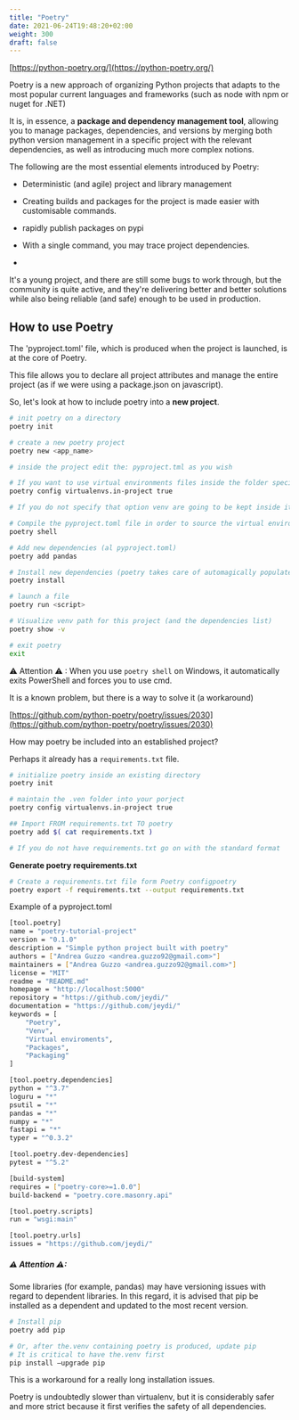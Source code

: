 ```yaml
---
title: "Poetry"
date: 2021-06-24T19:48:20+02:00
weight: 300
draft: false
---
```


<!-- Hotjar Tracking Code for https://pythonbiellagroup.it -->
<script>
    (function(h,o,t,j,a,r){
        h.hj=h.hj||function(){(h.hj.q=h.hj.q||[]).push(arguments)};
        h._hjSettings={hjid:2847436,hjsv:6};
        a=o.getElementsByTagName('head')[0];
        r=o.createElement('script');r.async=1;
        r.src=t+h._hjSettings.hjid+j+h._hjSettings.hjsv;
        a.appendChild(r);
    })(window,document,'https://static.hotjar.com/c/hotjar-','.js?sv=');
</script>

[https://python-poetry.org/](https://python-poetry.org/)

Poetry is a new approach of organizing Python projects that adapts to the most popular current languages and frameworks (such as node with npm or nuget for .NET)


It is, in essence, a **package and dependency management tool**, allowing you to manage packages, dependencies, and versions by merging both python version management in a specific project with the relevant dependencies, as well as introducing much more complex notions.


The following are the most essential elements introduced by Poetry:


- Deterministic (and agile) project and library management

- Creating builds and packages for the project is made easier with customisable commands.

- rapidly publish packages on pypi

- With a single command, you may trace project dependencies.
- 
It's a young project, and there are still some bugs to work through, but the community is quite active, and they're delivering better and better solutions while also being reliable (and safe) enough to be used in production.

## How to use Poetry

The 'pyproject.toml' file, which is produced when the project is launched, is at the core of Poetry.

This file allows you to declare all project attributes and manage the entire project (as if we were using a package.json on javascript).

So, let's look at how to include poetry into a **new project**.


```bash
# init poetry on a directory
poetry init

# create a new poetry project
poetry new <app_name>

# inside the project edit the: pyproject.tml as you wish

# If you want to use virtual environments files inside the folder specify:
poetry config virtualenvs.in-project true

# If you do not specify that option venv are going to be kept inside its installation folder

# Compile the pyproject.toml file in order to source the virtual environment
poetry shell

# Add new dependencies (al pyproject.toml)
poetry add pandas

# Install new dependencies (poetry takes care of automagically populate the pyproject.toml file with newer deps)
poetry install

# launch a file
poetry run <script>

# Visualize venv path for this project (and the dependencies list)
poetry show -v

# exit poetry
exit
```

⚠ Attention ⚠ : When you use `poetry shell` on Windows, it automatically exits PowerShell and forces you to use cmd.

It is a known problem, but there is a way to solve it (a workaround)

[https://github.com/python-poetry/poetry/issues/2030](https://github.com/python-poetry/poetry/issues/2030)

How may poetry be included into an established project?

Perhaps it already has a `requirements.txt` file.

```bash
# initialize poetry inside an existing directory
poetry init

# maintain the .ven folder into your porject
poetry config virtualenvs.in-project true

## Import FROM requirements.txt TO poetry
poetry add $( cat requirements.txt )

# If you do not have requirements.txt go on with the standard format
```

**Generate poetry requirements.txt**

```bash
# Create a requirements.txt file form Poetry configpoetry
poetry export -f requirements.txt --output requirements.txt
```

Example of a pyproject.toml

```bash
[tool.poetry]
name = "poetry-tutorial-project"
version = "0.1.0"
description = "Simple python project built with poetry"
authors = ["Andrea Guzzo <andrea.guzzo92@gmail.com>"]
maintainers = ["Andrea Guzzo <andrea.guzzo92@gmail.com>"]
license = "MIT"
readme = "README.md"
homepage = "http://localhost:5000"
repository = "https://github.com/jeydi/"
documentation = "https://github.com/jeydi/"
keywords = [
	"Poetry",
	"Venv",
	"Virtual enviroments",
	"Packages",
	"Packaging"
]

[tool.poetry.dependencies]
python = "^3.7"
loguru = "*"
psutil = "*"
pandas = "*"
numpy = "*"
fastapi = "*"
typer = "^0.3.2"

[tool.poetry.dev-dependencies]
pytest = "^5.2"

[build-system]
requires = ["poetry-core>=1.0.0"]
build-backend = "poetry.core.masonry.api"

[tool.poetry.scripts]
run = "wsgi:main"

[tool.poetry.urls]
issues = "https://github.com/jeydi/"
```

##### ⚠ Attention ⚠:
Some libraries (for example, pandas) may have versioning issues with regard to dependent libraries.
In this regard, it is advised that pip be installed as a dependent and updated to the most recent version.

```bash
# Install pip 
poetry add pip

# Or, after the.venv containing poetry is produced, update pip 
# It is critical to have the.venv first 
pip install —upgrade pip

```
This is a workaround for a really long installation issues.

Poetry is undoubtedly slower than virtualenv, but it is considerably safer and more strict because it first verifies the safety of all dependencies.
